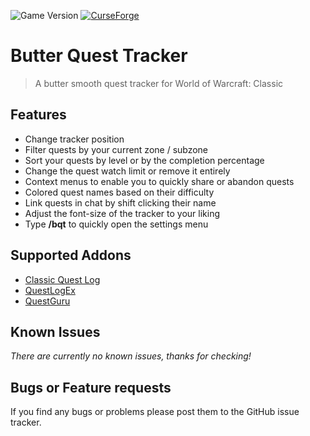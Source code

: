 ![Game Version](https://img.shields.io/badge/Game%20Version-1.13.2-informational)
[![CurseForge](https://img.shields.io/badge/CurseForge-Published-success)](https://www.curseforge.com/wow/addons/butter-quest-tracker)

# Butter Quest Tracker

> A butter smooth quest tracker for World of Warcraft: Classic

## Features

- Change tracker position
- Filter quests by your current zone / subzone
- Sort your quests by level or by the completion percentage
- Change the quest watch limit or remove it entirely
- Context menus to enable you to quickly share or abandon quests
- Colored quest names based on their difficulty
- Link quests in chat by shift clicking their name
- Adjust the font-size of the tracker to your liking
- Type **/bqt** to quickly open the settings menu

## Supported Addons

- [Classic Quest Log](https://www.curseforge.com/wow/addons/classic-quest-log)
- [QuestLogEx](https://www.wowinterface.com/downloads/info24980-QuestLogEx.html)
- [QuestGuru](https://www.curseforge.com/wow/addons/questguru_classic)

## Known Issues

_There are currently no known issues, thanks for checking!_

## Bugs or Feature requests

If you find any bugs or problems please post them to the GitHub issue tracker.
